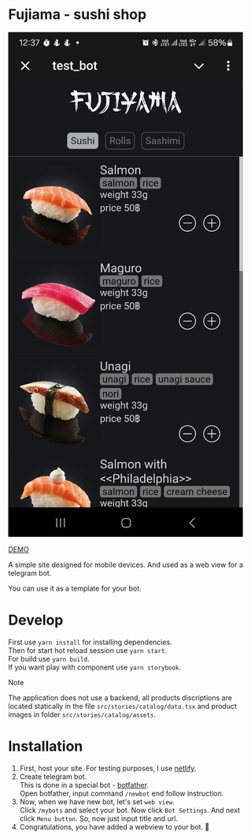 # Fujiama - sushi shop

![Preview](./preview.jpg)

[DEMO](https://t.me/t123123mk12m3k213_bot)

A simple site designed for mobile devices. And used as a web view for a telegram bot.

You can use it as a template for your bot.

# Develop

First use `yarn install` for installing dependencies.\
Then for start hot reload session use `yarn start`.\
For build use `yarn build`.\
If you want play with component use `yarn storybook`.

> [!NOTE]
> The application does not use a backend, all products discriptions are located statically in the file `src/stories/catalog/data.tsx` and product images in folder `src/stories/catalog/assets`.

# Installation

1. First, host your site. For testing purposes, I use [netlify](https://www.netlify.com/).
2. Create telegram bot.\
   This is done in a special bot - [botfather](https://t.me/BotFather).\
   Open botfather, input command `/newbot` end follow instruction.
3. Now, when we have new bot, let's set `web view`.\
   Click `/mybots` and select your bot.
   Now click `Bot Settings`.
   And next click `Menu button`.
   So, now just input title and url.
4. Congratulations, you have added a webview to your bot. 🎉
